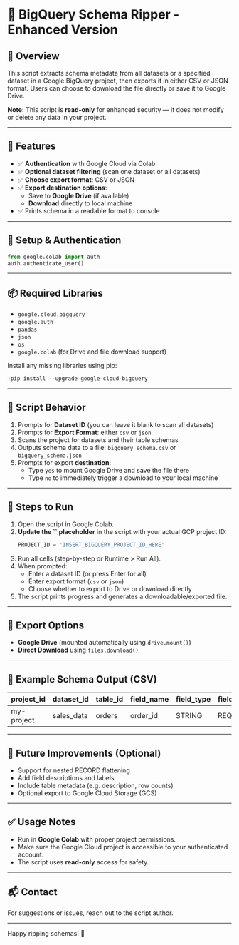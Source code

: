 # 📘 BigQuery Schema Ripper - Enhanced Version

## 🚀 Overview

This script extracts schema metadata from all datasets or a specified dataset in a Google BigQuery project, then exports it in either CSV or JSON format. Users can choose to download the file directly or save it to Google Drive.

**Note:** This script is **read-only** for enhanced security — it does not modify or delete any data in your project.

---

## 🔧 Features

- ✅ **Authentication** with Google Cloud via Colab
- ✅ **Optional dataset filtering** (scan one dataset or all datasets)
- ✅ **Choose export format**: CSV or JSON
- ✅ **Export destination options**:
  - Save to **Google Drive** (if available)
  - **Download** directly to local machine
- ✅ Prints schema in a readable format to console

---

## 💠 Setup & Authentication

```python
from google.colab import auth
auth.authenticate_user()
```

---

## 📦 Required Libraries

- `google.cloud.bigquery`
- `google.auth`
- `pandas`
- `json`
- `os`
- `google.colab` (for Drive and file download support)

Install any missing libraries using pip:

```python
!pip install --upgrade google-cloud-bigquery
```

---

## 🧠 Script Behavior

1. Prompts for **Dataset ID** (you can leave it blank to scan all datasets)
2. Prompts for **Export Format**: either `csv` or `json`
3. Scans the project for datasets and their table schemas
4. Outputs schema data to a file: `bigquery_schema.csv` or `bigquery_schema.json`
5. Prompts for export **destination**:
   - Type `yes` to mount Google Drive and save the file there
   - Type `no` to immediately trigger a download to your local machine

---

## 📄 Steps to Run

1. Open the script in Google Colab.
2. **Update the **``** placeholder** in the script with your actual GCP project ID:
   ```python
   PROJECT_ID = 'INSERT_BIGQUERY_PROJECT_ID_HERE'
   ```
3. Run all cells (step-by-step or Runtime > Run All).
4. When prompted:
   - Enter a dataset ID (or press Enter for all)
   - Enter export format (`csv` or `json`)
   - Choose whether to export to Drive or download directly
5. The script prints progress and generates a downloadable/exported file.

---

## 📄 Export Options

- **Google Drive** (mounted automatically using `drive.mount()`)
- **Direct Download** using `files.download()`

---

## 📁 Example Schema Output (CSV)

| project\_id | dataset\_id | table\_id | field\_name | field\_type | field\_mode |
| ----------- | ----------- | --------- | ----------- | ----------- | ----------- |
| my-project  | sales\_data | orders    | order\_id   | STRING      | REQUIRED    |

---

## 🔄 Future Improvements (Optional)

- Support for nested RECORD flattening
- Add field descriptions and labels
- Include table metadata (e.g. description, row counts)
- Optional export to Google Cloud Storage (GCS)

---

## ✅ Usage Notes

- Run in **Google Colab** with proper project permissions.
- Make sure the Google Cloud project is accessible to your authenticated account.
- The script uses **read-only** access for safety.

---

## 📬 Contact

For suggestions or issues, reach out to the script author.

---

Happy ripping schemas! 🎉

